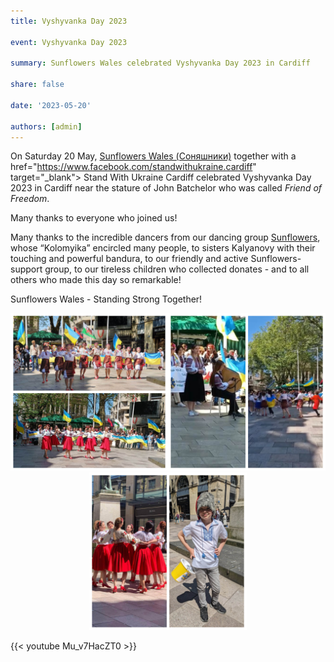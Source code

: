 ```yaml
---
title: Vyshyvanka Day 2023

event: Vyshyvanka Day 2023

summary: Sunflowers Wales celebrated Vyshyvanka Day 2023 in Cardiff

share: false

date: '2023-05-20' 

authors: [admin]
---
```


On Saturday 20 May, <a href="https://www.facebook.com/groups/601579067497655" target="_blank">Sunflowers Wales (Соняшники)</a> together with a href="https://www.facebook.com/standwithukraine.cardiff" target="_blank"> Stand With Ukraine Cardiff</a> celebrated Vyshyvanka Day 2023 in Cardiff near the stature of John Batchelor who was called *Friend of Freedom*.

Many thanks to everyone who joined us!

Many thanks to the incredible dancers from our dancing group <a href="https://localgiving.org/charity/sunflowers-wales/project/dancing/" target="_blank">Sunflowers</a>, whose “Kolomyika” encircled many people, to sisters Kalyanovy with their touching and powerful bandura, to our friendly and active Sunflowers-support group, to our tireless children who collected donates - and to all others who made this day so remarkable!

Sunflowers Wales - Standing Strong Together!


<div style="margin-top: 0;"><img src="Vysh-1.jpg" alt="Vysh-1" width="50%" style="display: inline; margin-top: 0;"/><img src="Vysh-2.jpg" alt="Vysh-2" width="50%" style="display: inline; margin-top: 0;"/></div>

<div style="margin-top: 0; text-align: center"><img src="Vysh-3.jpg" alt="Vysh-3" width="50%" style="display: inline; margin-top: 0;"/></div>

{{< youtube Mu_v7HacZT0 >}}